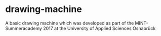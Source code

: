 # drawing-machine
A basic drawing machine which was developed as part of the MINT-Summeracademy 2017 at the University of Applied Sciences Osnabrück
